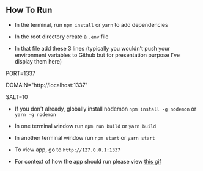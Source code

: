 ## How To Run

* In the terminal, run `npm install` or `yarn` to add dependencies

* In the root directory create a `.env` file

* In that file add these 3 lines (typically you wouldn't push your environment variables to Github but for presentation purpose I've display them here)

PORT=1337

DOMAIN="http://localhost:1337"

SALT=10

* If you don't already, globally install nodemon `npm install -g nodemon` or `yarn -g nodemon`

* In one terminal window run `npm run build` or `yarn build`

* In another terminal window run `npm start` or `yarn start`

* To view app, go to `http://127.0.0.1:1337`

* For context of how the app should run please view [this gif](https://media.giphy.com/media/l0Iye9w3CFoz5rP2w/source.gif)